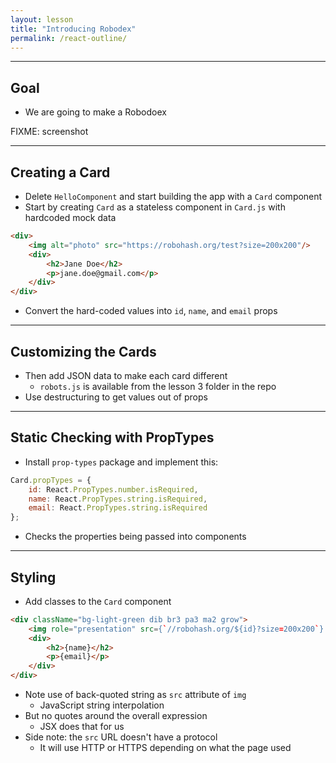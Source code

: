 ```yaml
---
layout: lesson
title: "Introducing Robodex"
permalink: /react-outline/
---
```


---
## Goal

- We are going to make a Robodoex

FIXME: screenshot

---
## Creating a Card

- Delete `HelloComponent` and start building the app with a `Card` component
- Start by creating `Card` as a stateless component in `Card.js` with hardcoded mock data

```html
<div>
    <img alt="photo" src="https://robohash.org/test?size=200x200"/>
    <div>
        <h2>Jane Doe</h2>
        <p>jane.doe@gmail.com</p>
    </div>
</div>
```

- Convert the hard-coded values into `id`, `name`, and `email` props

---
## Customizing the Cards

- Then add JSON data to make each card different
  - `robots.js` is available from the lesson 3 folder in the repo
- Use destructuring to get values out of props

---
## Static Checking with PropTypes

- Install `prop-types` package and implement this:

```js
Card.propTypes = {
    id: React.PropTypes.number.isRequired,
    name: React.PropTypes.string.isRequired,
    email: React.PropTypes.string.isRequired
};
```

- Checks the properties being passed into components

---
## Styling

- Add classes to the `Card` component

```html
<div className="bg-light-green dib br3 pa3 ma2 grow">
    <img role="presentation" src={`//robohash.org/${id}?size=200x200`} />
    <div>
        <h2>{name}</h2>
        <p>{email}</p>
    </div>
</div>
```

- Note use of back-quoted string as `src` attribute of `img`
  - JavaScript string interpolation
- But no quotes around the overall expression
  - JSX does that for us
- Side note: the `src` URL doesn't have a protocol
  - It will use HTTP or HTTPS depending on what the page used
